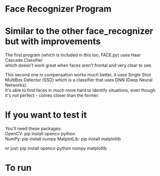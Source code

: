 # Face Recognizer Program  

# Similar to the other face_recognizer but with improvements  

The first program (which is included in this too, FACE.py) uses Haar Cascade Classifier  
which doesn't work great when faces aren't frontal and very clear to see.  

This second one in compensation works much better, it uses Single Shot MultiBox Detector (SSD)
which is a classifier that uses DNN (Deep Neural Networks).  
It's able to find faces in much more hard to identify situations, even though it's not perfect - comes closer than the former.

# If you want to test it  
You'll need these packages:  
OpenCV: pip install opencv-python  
NumPy: pip install numpy
MatplotLib: pip install matplotlib

or just: pip install opencv-python numpy matplotlib

# To run
